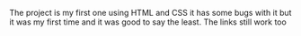 The project is my first one using HTML and CSS it has some bugs with it but it was my first time and it was good to say the least. The links still work too
